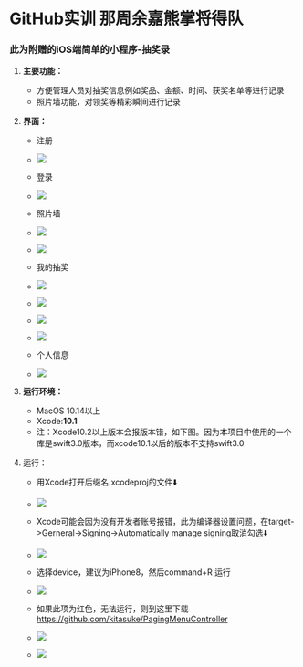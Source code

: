 # GitHub实训 那周余嘉熊掌将得队

### 此为附赠的iOS端简单的小程序-抽奖录

1. **主要功能：**
   - 方便管理人员对抽奖信息例如奖品、金额、时间、获奖名单等进行记录
   - 照片墙功能，对领奖等精彩瞬间进行记录
2. **界面：**
   - 注册
   - ![](https://i.imgur.com/lNlrwEc.png)

   - 登录
   - ![](https://i.imgur.com/7BztglG.png)

   - 照片墙
   - ![](https://i.imgur.com/lEGj0eN.jpg)

   - ![](https://i.imgur.com/AY2qFtG.png)

   - 我的抽奖
   - ![](https://i.imgur.com/2yujUZt.png)

   - ![](https://i.imgur.com/lW2ViaJ.png)

   - ![](https://i.imgur.com/MSc8SwI.png)

   - ![](https://i.imgur.com/S29BprC.png)

   - 个人信息
   - ![](https://i.imgur.com/K9JLDzN.png)

3. **运行环境：**
   - MacOS 10.14以上
   - Xcode:**10.1** 
   - 注：Xcode10.2以上版本会报版本错，如下图。因为本项目中使用的一个库是swift3.0版本，而xcode10.1以后的版本不支持swift3.0
4. 运行：
   - 用Xcode打开后缀名.xcodeproj的文件⬇️
   - ![](https://i.imgur.com/2AQdTR1.png)

   - Xcode可能会因为没有开发者账号报错，此为编译器设置问题，在target->Gerneral->Signing->Automatically manage signing取消勾选⬇️
   - ![](https://i.imgur.com/rhY8ygW.png)

   - 选择device，建议为iPhone8，然后command+R 运行
   - ![](https://i.imgur.com/Ju0aIqD.png)

   - 如果此项为红色，无法运行，则到这里下载 <https://github.com/kitasuke/PagingMenuController>
   - ![](https://i.imgur.com/3Fk3Dsj.png)

   - ![](https://i.imgur.com/7y1tYhM.png)
